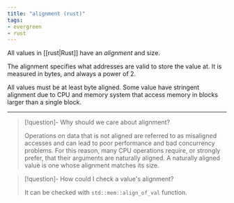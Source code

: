 ```yaml
---
title: "alignment (rust)"
tags:
- evergreen
- rust
---
```


All values in [[rust|Rust]] have an _alignment_  and size.

The alignment specifies what addresses are valid to store the value at. It is measured in bytes, and always a power of 2.

All values must be at least byte aligned. Some value have stringent alignment due to CPU and memory system that access memory in blocks larger than a single block.

---

> [!question]- Why should we care about alignment? 
> 
> Operations on data that is not aligned are referred to as misaligned accesses and can lead to poor performance and bad concurrency problems. For this reason, many CPU operations require, or strongly prefer, that their arguments are naturally aligned. A naturally aligned value is one whose alignment matches its size.

> [!question]- How could I check a value's alignment?
> 
> It can be checked with `std::mem::align_of_val` function.